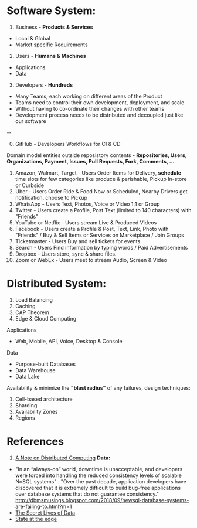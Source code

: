 # Software System:

1. Business - **Products & Services**
* Local & Global
* Market specific Requirements 
2. Users - **Humans & Machines** 
* Applications
* Data
3. Developers - **Hundreds**
* Many Teams, each working on different areas of the Product
* Teams need to control their own development, deployment, and scale
* Without having to co-ordinate their changes with other teams
* Development process needs to be distributed and decoupled just like our software

--

0. GitHub - Developers Workflows for CI & CD 

Domain model entities outside reposistory contents - **Repositories, Users, Organizations, Payment, Issues, Pull Requests, Fork, Comments, ...**

1. Amazon, Walmart, Target - Users Order Items for Delivery, **schedule** time slots for few categories like produce & perishable, Pickup In-store or Curbside
2. Uber - Users Order Ride & Food Now or Scheduled, Nearby Drivers get notification, choose to Pickup 
3. WhatsApp - Users Text, Photos, Voice or Video 1:1 or Group
4. Twitter - Users create a Profile, Post Text (limited to 140 characters) with "Friends"
5. YouTube or Netflix - Users stream Live & Produced Videos
6. Facebook - Users create a Profile & Post, Text, Link, Photo with "Friends" / Buy & Sell Items or Services on Marketplace / Join Groups
7. Ticketmaster - Users Buy and sell tickets for events
8. Search - Users Find information by typing words / Paid Advertisements
9. Dropbox - Users store, sync & share files. 
10. Zoom or WebEx - Users meet to stream Audio, Screen & Video

# Distributed System:

1. Load Balancing
2. Caching
3. CAP Theorem
4. Edge & Cloud Computing

Applications
* Web, Mobile, API, Voice, Desktop & Console 

Data
* Purpose-built Databases
* Data Warehouse
* Data Lake

Availability & minimize the **"blast radius"** of any failures, design techniques:
1. Cell-based architecture
2. Sharding
3. Availability Zones
4. Regions

# References

1. [A Note on Distributed Computing](https://github.com/papers-we-love/papers-we-love/blob/master/distributed_systems/a-note-on-distributed-computing.pdf)
**Data:**
* "In an “always-on” world, downtime is unacceptable, and developers were forced into handling the reduced consistency levels of scalable NoSQL systems" . "Over the past decade, application developers have discovered that it is extremely difficult to build bug-free applications over database systems that do not guarantee consistency." http://dbmsmusings.blogspot.com/2018/09/newsql-database-systems-are-failing-to.html?m=1
* [The Secret Lives of Data](http://thesecretlivesofdata.com/raft/)
* [State at the edge](https://www.fastly.com/blog/state-at-the-edge)


